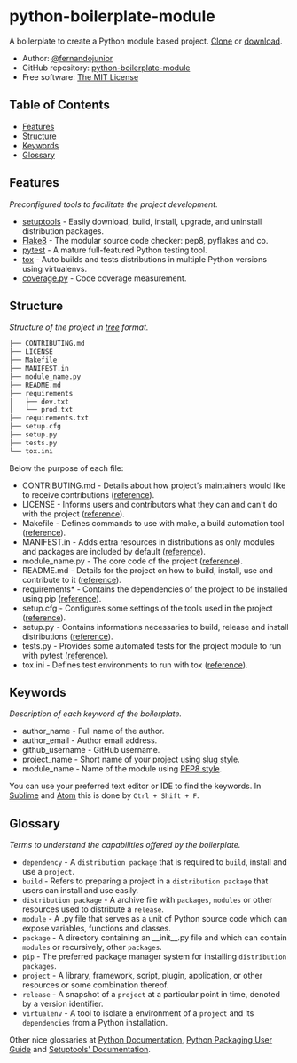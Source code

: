 # python-boilerplate-module

A boilerplate to create a Python module based project. [Clone](https://help.github.com/articles/cloning-a-repository/   ) or [download](https://github.com/fernandojunior/python-boilerplate-module/archive/master.zip).

* Author: [@fernandojunior](https://github.com/fernandojunior/)
* GitHub repository: [python-boilerplate-module](https://github.com/fernandojunior/python-boilerplate-module)
* Free software: [The MIT License](/LICENSE)

## Table of Contents

* [Features](#features)
* [Structure](#structure)
* [Keywords](#keywords)
* [Glossary](#glossary)

## Features
*Preconfigured tools to facilitate the project development.*

* [setuptools](https://pythonhosted.org/setuptools/setuptools.html) - Easily download, build, install, upgrade, and uninstall distribution packages.
* [Flake8](https://flake8.readthedocs.org/) - The modular source code checker: pep8, pyflakes and co.
* [pytest](http://pytest.org/) - A mature full-featured Python testing tool.
* [tox](https://tox.readthedocs.org/) - Auto builds and tests distributions in multiple Python versions using virtualenvs.
* [coverage.py](https://coverage.readthedocs.org/) - Code coverage measurement.

## Structure
*Structure of the project in [tree](http://stackoverflow.com/questions/3455625/linux-command-to-print-directory-structure-in-the-form-of-a-tree) format.*

```sh
├── CONTRIBUTING.md
├── LICENSE
├── Makefile
├── MANIFEST.in
├── module_name.py
├── README.md
├── requirements
│   ├── dev.txt
│   └── prod.txt
├── requirements.txt
├── setup.cfg
├── setup.py
├── tests.py
└── tox.ini
```

Below the purpose of each file:
* CONTRIBUTING.md - Details about how project’s maintainers would like to receive contributions ([reference](https://guides.github.com/activities/contributing-to-open-source/)).
* LICENSE - Informs users and contributors what they can and can't do with the project ([reference](https://guides.github.com/activities/contributing-to-open-source/)).
* Makefile - Defines commands to use with make, a build automation tool ([reference](https://en.wikipedia.org/wiki/Makefile)).
* MANIFEST.in - Adds extra resources in distributions as only modules and packages are included by default ([reference](https://pythonhosted.org/setuptools/setuptools.html)).
* module_name.py - The core code of the project ([reference](https://docs.python.org/3/tutorial/modules.html)).
* README.md - Details for the project on how to build, install, use and contribute to it ([reference](https://guides.github.com/activities/contributing-to-open-source/)).
* requirements* - Contains the dependencies of the project to be installed using pip ([reference](https://pip.readthedocs.org/en/stable/user_guide/#requirements-files)).
* setup.cfg - Configures some settings of the tools used in the project ([reference](https://docs.python.org/3/distutils/configfile.html)).
* setup.py - Contains informations necessaries to build, release and install distributions ([reference](https://pythonhosted.org/setuptools/setuptools.html)).
* tests.py - Provides some automated tests for the project module to run with pytest ([reference](http://pytest.org/)).
* tox.ini - Defines test environments to run with tox ([reference](https://tox.readthedocs.org/en/latest/)).

## Keywords
*Description of each keyword of the boilerplate.*

* author_name - Full name of the author.
* author_email - Author email address.
* github_username - GitHub username.
* project_name - Short name of your project using [slug style](https://en.wikipedia.org/wiki/Semantic_URL#Slug).
* module_name - Name of the module using [PEP8 style](https://www.python.org/dev/peps/pep-0008/#package-and-module-names).

You can use your preferred text editor or IDE to find the keywords. In [Sublime](https://www.sublimetext.com/) and [Atom](https://atom.io/) this is done by `Ctrl + Shift + F`.

## Glossary
*Terms to understand the capabilities offered by the boilerplate.*

* `dependency` - A `distribution package` that is required to `build`, install and use a `project`.
* `build` - Refers to preparing a project in a `distribution package` that users can install and use easily.
* `distribution package` - A archive file with `packages`, `modules` or other resources used to distribute a `release`.
* `module` - A .py file that serves as a unit of Python source code which can expose variables, functions and classes.
* `package` - A directory containing an \_\_init\_\_.py file and which can contain `modules` or recursively, other `packages`.
* `pip` - The preferred package manager system for installing `distribution packages`.
* `project` - A library, framework, script, plugin, application, or other resources or some combination thereof.
* `release` - A snapshot of a `project` at a particular point in time, denoted by a version identifier.
* `virtualenv` - A tool to isolate a environment of a `project` and its `dependencies` from a Python installation.

Other nice glossaries at [Python Documentation](https://docs.python.org/3/glossary.html), [Python Packaging User Guide](https://python-packaging-user-guide.readthedocs.org/en/latest/glossary/) and [Setuptools' Documentation](http://pythonhosted.org/setuptools/pkg_resources.html).
